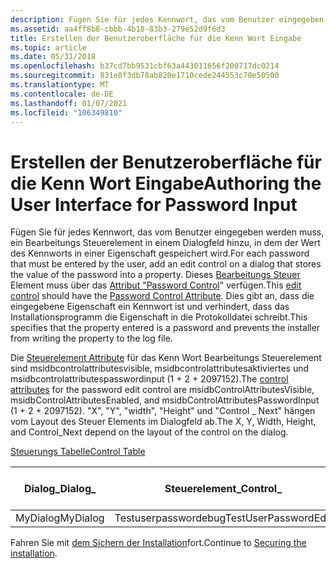 ```yaml
---
description: Fügen Sie für jedes Kennwort, das vom Benutzer eingegeben werden muss, ein Bearbeitungs Steuerelement in einem Dialogfeld hinzu, in dem der Wert des Kennworts in einer Eigenschaft gespeichert wird.
ms.assetid: aa4ff8b8-cbbb-4b18-83b3-279e52d9f6d3
title: Erstellen der Benutzeroberfläche für die Kenn Wort Eingabe
ms.topic: article
ms.date: 05/31/2018
ms.openlocfilehash: b37cd7bb9531cbf63a443011656f200717dc0214
ms.sourcegitcommit: 831e8f3db78ab820e1710cede244553c70e50500
ms.translationtype: MT
ms.contentlocale: de-DE
ms.lasthandoff: 01/07/2021
ms.locfileid: "106349810"
---
```

# <a name="authoring-the-user-interface-for-password-input"></a><span data-ttu-id="56c70-103">Erstellen der Benutzeroberfläche für die Kenn Wort Eingabe</span><span class="sxs-lookup"><span data-stu-id="56c70-103">Authoring the User Interface for Password Input</span></span>

<span data-ttu-id="56c70-104">Fügen Sie für jedes Kennwort, das vom Benutzer eingegeben werden muss, ein Bearbeitungs Steuerelement in einem Dialogfeld hinzu, in dem der Wert des Kennworts in einer Eigenschaft gespeichert wird.</span><span class="sxs-lookup"><span data-stu-id="56c70-104">For each password that must be entered by the user, add an edit control on a dialog that stores the value of the password into a property.</span></span> <span data-ttu-id="56c70-105">Dieses [Bearbeitungs Steuer](edit-control.md) Element muss über das [Attribut "Password Control](password-control-attribute.md)" verfügen.</span><span class="sxs-lookup"><span data-stu-id="56c70-105">This [edit control](edit-control.md) should have the [Password Control Attribute](password-control-attribute.md).</span></span> <span data-ttu-id="56c70-106">Dies gibt an, dass die eingegebene Eigenschaft ein Kennwort ist und verhindert, dass das Installationsprogramm die Eigenschaft in die Protokolldatei schreibt.</span><span class="sxs-lookup"><span data-stu-id="56c70-106">This specifies that the property entered is a password and prevents the installer from writing the property to the log file.</span></span>

<span data-ttu-id="56c70-107">Die [Steuerelement Attribute](control-attributes.md) für das Kenn Wort Bearbeitungs Steuerelement sind msidbcontrolattributesvisible, msidbcontrolattributesaktiviertes und msidbcontrolattributespasswordinput (1 + 2 + 2097152).</span><span class="sxs-lookup"><span data-stu-id="56c70-107">The [control attributes](control-attributes.md) for the password edit control are msidbControlAttributesVisible, msidbControlAttributesEnabled, and msidbControlAttributesPasswordInput (1 + 2 + 2097152).</span></span> <span data-ttu-id="56c70-108">"X", "Y", "width", "Height" und "Control \_ Next" hängen vom Layout des Steuer Elements im Dialogfeld ab.</span><span class="sxs-lookup"><span data-stu-id="56c70-108">The X, Y, Width, Height, and Control\_Next depend on the layout of the control on the dialog.</span></span>

[<span data-ttu-id="56c70-109">Steuerungs Tabelle</span><span class="sxs-lookup"><span data-stu-id="56c70-109">Control Table</span></span>](control-table.md)



| <span data-ttu-id="56c70-110">Dialog\_</span><span class="sxs-lookup"><span data-stu-id="56c70-110">Dialog\_</span></span> | <span data-ttu-id="56c70-111">Steuerelement\_</span><span class="sxs-lookup"><span data-stu-id="56c70-111">Control\_</span></span>            | <span data-ttu-id="56c70-112">type</span><span class="sxs-lookup"><span data-stu-id="56c70-112">Type</span></span> | <span data-ttu-id="56c70-113">X</span><span class="sxs-lookup"><span data-stu-id="56c70-113">X</span></span>   | <span data-ttu-id="56c70-114">J</span><span class="sxs-lookup"><span data-stu-id="56c70-114">Y</span></span>   | <span data-ttu-id="56c70-115">Breite</span><span class="sxs-lookup"><span data-stu-id="56c70-115">Width</span></span> | <span data-ttu-id="56c70-116">Höhe</span><span class="sxs-lookup"><span data-stu-id="56c70-116">Height</span></span> | <span data-ttu-id="56c70-117">Attribute</span><span class="sxs-lookup"><span data-stu-id="56c70-117">Attributes</span></span> | <span data-ttu-id="56c70-118">Eigenschaft</span><span class="sxs-lookup"><span data-stu-id="56c70-118">Property</span></span>         | <span data-ttu-id="56c70-119">Text</span><span class="sxs-lookup"><span data-stu-id="56c70-119">Text</span></span> | <span data-ttu-id="56c70-120">Nächstes Steuerelement \_</span><span class="sxs-lookup"><span data-stu-id="56c70-120">Control\_Next</span></span> | <span data-ttu-id="56c70-121">Hilfe</span><span class="sxs-lookup"><span data-stu-id="56c70-121">Help</span></span> |
|----------|----------------------|------|-----|-----|-------|--------|------------|------------------|------|---------------|------|
| <span data-ttu-id="56c70-122">MyDialog</span><span class="sxs-lookup"><span data-stu-id="56c70-122">MyDialog</span></span> | <span data-ttu-id="56c70-123">Testuserpasswordebug</span><span class="sxs-lookup"><span data-stu-id="56c70-123">TestUserPasswordEdit</span></span> | <span data-ttu-id="56c70-124">Bearbeiten</span><span class="sxs-lookup"><span data-stu-id="56c70-124">Edit</span></span> | <span data-ttu-id="56c70-125">25</span><span class="sxs-lookup"><span data-stu-id="56c70-125">25</span></span>  | <span data-ttu-id="56c70-126">120</span><span class="sxs-lookup"><span data-stu-id="56c70-126">120</span></span> | <span data-ttu-id="56c70-127">300</span><span class="sxs-lookup"><span data-stu-id="56c70-127">300</span></span>   | <span data-ttu-id="56c70-128">20</span><span class="sxs-lookup"><span data-stu-id="56c70-128">20</span></span>     | <span data-ttu-id="56c70-129">2097155</span><span class="sxs-lookup"><span data-stu-id="56c70-129">2097155</span></span>    | <span data-ttu-id="56c70-130">Testuserpassword</span><span class="sxs-lookup"><span data-stu-id="56c70-130">TESTUSERPASSWORD</span></span> |      | <span data-ttu-id="56c70-131">Abbrechen</span><span class="sxs-lookup"><span data-stu-id="56c70-131">Cancel</span></span>        |      |



 

<span data-ttu-id="56c70-132">Fahren Sie mit [dem Sichern der Installation](securing-the-installation.md)fort.</span><span class="sxs-lookup"><span data-stu-id="56c70-132">Continue to [Securing the installation](securing-the-installation.md).</span></span>

 

 




